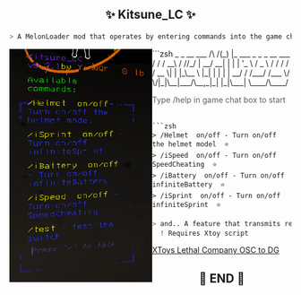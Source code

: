 

<h2 align="center"> ✨ Kitsune_LC ✨ </h2>

```zsh
> A MelonLoader mod that operates by entering commands into the game chat box for Lethal Company ⭐
```

<img align="left" src="img/Sh_1.png" width="255px"/>
```zsh
       _ _                            __    ___
  /\ /(_) |_ ___ _   _ _ __   ___    / /   / __\
 / //_/ | __/ __| | | | '_ \ / _ \  / /   / /
/ __ \| | |_\__ \ |_| | | | |  __/ / /___/ /___
\/  \/|_|\__|___/\__,_|_| |_|\___| \____/\____/


>>> Type /help in game chat box to start
```

```zsh
> /Helmet  on/off - Turn on/off the helmet model  ⭐
> /iSpeed  on/off - Turn on/off SpeedCheating  ⭐
> /iBattery  on/off - Turn on/off infiniteBattery  ⭐
> /iSprint  on/off - Turn on/off infiniteSprint  ⭐
```

```zsh
> and.. A feature that transmits received damage to Xtoy
  ! Requires Xtoy script
```


[XToys Lethal Company OSC to DG](https://xtoys.app/scripts/-NFYo-8Dy4iVKGB8DR3U)

<h2 align="center"> 🧡 END 🧡 </h2>
